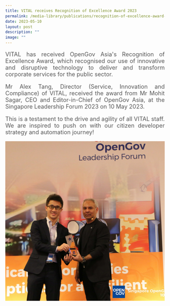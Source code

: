 ```yaml
---
title: VITAL receives Recognition of Excellence Award 2023
permalink: /media-library/publications/recognition-of-excellence-award-2023/
date: 2023-05-10
layout: post
description: ""
image: ""
---
```

<p style="font-size: 18px;color:#585858;text-align:justify;">
VITAL has received OpenGov Asia's Recognition of Excellence Award, which recognised our use of innovative and disruptive technology to deliver and transform corporate services for the public sector.
</p>

<p style="font-size: 18px;color:#585858;text-align:justify;">
Mr Alex Tang, Director (Service, Innovation and Compliance) of VITAL, received the award from Mr Mohit Sagar, CEO and Editor-in-Chief of OpenGov Asia, at the Singapore Leadership Forum 2023 on 10 May 2023.
</p>

<p style="font-size: 18px;color:#585858;text-align:justify;">
This is a testament to the drive and agility of all VITAL staff. We are inspired to push on with our citizen developer strategy and automation journey!
</p>

<img src="/images/media/opengov 2023.jpg">